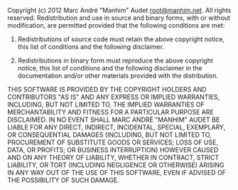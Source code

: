 Copyright (c) 2012 Marc André "Manhim" Audet <root@manhim.net>. All rights reserved.
Redistribution and use in source and binary forms, with or without modification, are
permitted provided that the following conditions are met:

1. Redistributions of source code must retain the above copyright notice, this list of
    conditions and the following disclaimer.

2. Redistributions in binary form must reproduce the above copyright notice, this list
    of conditions and the following disclaimer in the documentation and/or other materials
    provided with the distribution.

THIS SOFTWARE IS PROVIDED BY THE COPYRIGHT HOLDERS AND CONTRIBUTORS "AS IS" AND
ANY EXPRESS OR IMPLIED WARRANTIES, INCLUDING, BUT NOT LIMITED TO, THE IMPLIED
WARRANTIES OF MERCHANTABILITY AND FITNESS FOR A PARTICULAR PURPOSE ARE
DISCLAIMED. IN NO EVENT SHALL MARC ANDRÉ "MANHIM" AUDET BE LIABLE FOR ANY
DIRECT, INDIRECT, INCIDENTAL, SPECIAL, EXEMPLARY, OR CONSEQUENTIAL DAMAGES
(INCLUDING, BUT NOT LIMITED TO, PROCUREMENT OF SUBSTITUTE GOODS OR SERVICES;
LOSS OF USE, DATA, OR PROFITS; OR BUSINESS INTERRUPTION) HOWEVER CAUSED AND
ON ANY THEORY OF LIABILITY, WHETHER IN CONTRACT, STRICT LIABILITY, OR TORT
(INCLUDING NEGLIGENCE OR OTHERWISE) ARISING IN ANY WAY OUT OF THE USE OF THIS
SOFTWARE, EVEN IF ADVISED OF THE POSSIBILITY OF SUCH DAMAGE.
